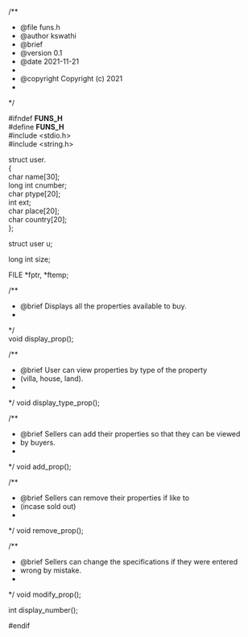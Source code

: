 
/**
 * @file funs.h
 * @author kswathi
 * @brief 
 * @version 0.1
 * @date 2021-11-21
 * 
 * @copyright Copyright (c) 2021
 * 
 */

#ifndef __FUNS_H__<br>
#define __FUNS_H__<br>
#include <stdio.h><br>
#include <string.h><br>

struct user.<br>
{<br>
    char name[30];<br>
    long int cnumber;<br>
    char ptype[20];<br>
    int ext;<br>
    char place[20];<br>
    char country[20];<br>
};<br>

struct user u;<br>

long int size;<br>

FILE *fptr, *ftemp;<br>

/**
 * @brief Displays all the properties available to buy.
 * 
 */<br>
void display_prop();<br>

/**
 * @brief User can view properties by type of the property
 * (villa, house, land).
 * 
 */
void display_type_prop();<br>

/**
 * @brief Sellers can add their properties so that they can be viewed 
 * by buyers.
 * 
 */
void add_prop();<br>

/**
 * @brief Sellers can remove their properties if like to
 * (incase sold out)
 * 
 */
void remove_prop();<br>

/**
 * @brief Sellers can change the specifications if they were entered 
 * wrong by mistake.
 * 
 */
void modify_prop();<br>

int display_number();<br>

#endif<br>










